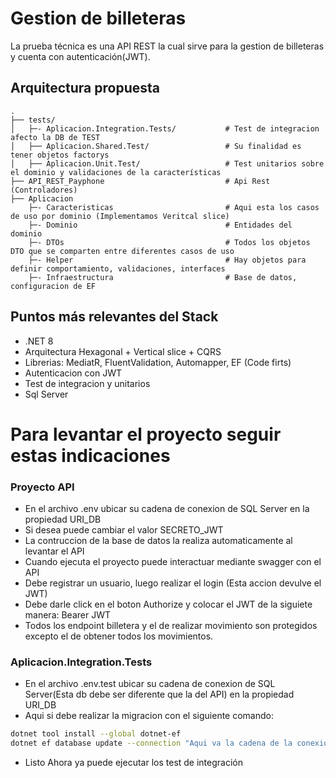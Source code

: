 # Gestion de billeteras
La prueba técnica es una API REST la cual sirve para la gestion de billeteras y cuenta con autenticación(JWT).

## Arquitectura propuesta

```
.
├── tests/                  
│   ├─- Aplicacion.Integration.Tests/           # Test de integracion afecto la DB de TEST
│   ├── Aplicacion.Shared.Test/					# Su finalidad es tener objetos factorys
│   ├── Aplicacion.Unit.Test/					# Test unitarios sobre el dominio y validaciones de la características
├── API_REST_Payphone							# Api Rest (Controladores)
├── Aplicacion
	├─- Caracteristicas							# Aqui esta los casos de uso por dominio (Implementamos Veritcal slice)
	├─- Dominio									# Entidades del dominio
	├─- DTOs									# Todos los objetos DTO que se comparten entre diferentes casos de uso
	├─- Helper									# Hay objetos para definir comportamiento, validaciones, interfaces
	├─- Infraestructura							# Base de datos, configuracion de EF

 ````
## Puntos más relevantes del Stack
- .NET 8
- Arquitectura Hexagonal + Vertical slice + CQRS
- Librerias: MediatR, FluentValidation, Automapper, EF (Code firts)
- Autenticacion con JWT
- Test de integracion y unitarios
- Sql Server

# Para levantar el proyecto seguir estas indicaciones

### Proyecto API
- En el archivo .env ubicar su cadena de conexion de SQL Server en la propiedad URI_DB
- Si desea puede cambiar el valor SECRETO_JWT
- La contruccion de la base de datos la realiza automaticamente al levantar el API
- Cuando ejecuta el proyecto puede interactuar mediante swagger con el API
- Debe registrar un usuario, luego realizar el login (Esta accion devulve el JWT)
- Debe darle click en el boton Authorize y colocar el JWT de la siguiete manera: Bearer JWT
- Todos los endpoint billetera y el de realizar movimiento son protegidos excepto el de obtener todos los movimientos.

### Aplicacion.Integration.Tests
- En el archivo .env.test ubicar su cadena de conexion de SQL Server(Esta db debe ser diferente que la del API) en la propiedad URI_DB
- Aqui si debe realizar la migracion con el siguiente comando:
```bash
dotnet tool install --global dotnet-ef
dotnet ef database update --connection "Aqui va la cadena de la conexion de la DB de pruebas"
```
- Listo Ahora ya puede ejecutar los test de integración